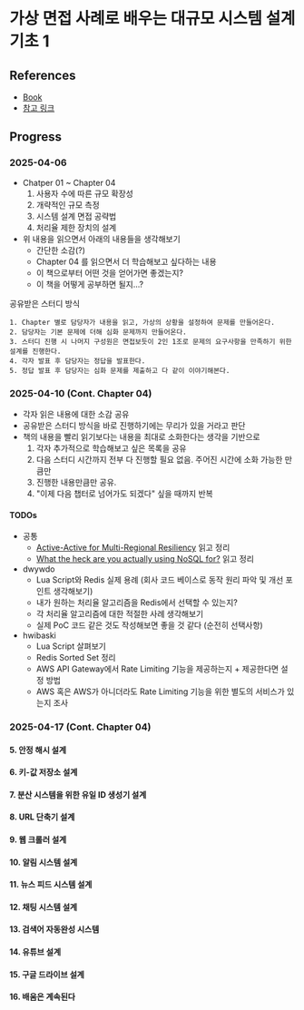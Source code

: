 # 가상 면접 사례로 배우는 대규모 시스템 설계 기초 1
## References
- [Book](https://product.kyobobook.co.kr/detail/S000001033116)
- [참고 링크](https://github.com/alex-xu-system/bytebytego/blob/main/system_design_links.md)

## Progress
### 2025-04-06
- Chatper 01 ~ Chapter 04
  1. 사용자 수에 따른 규모 확장성
  2. 개략적인 규모 측정
  3. 시스템 설계 면접 공략법
  4. 처리율 제한 장치의 설계
- 위 내용을 읽으면서 아래의 내용들을 생각해보기
  - 간단한 소감(?)
  - Chapter 04 를 읽으면서 더 학습해보고 싶다하는 내용
  - 이 책으로부터 어떤 것을 얻어가면 좋겠는지?
  - 이 책을 어떻게 공부하면 될지...?

공유받은 스터디 방식
```
1. Chapter 별로 담당자가 내용을 읽고, 가상의 상황을 설정하여 문제를 만들어온다.
2. 담당자는 기본 문제에 더해 심화 문제까지 만들어온다.
3. 스터디 진행 시 나머지 구성원은 면접보듯이 2인 1조로 문제의 요구사항을 만족하기 위한 설계를 진행한다.
4. 각자 발표 후 담당자는 정답을 발표한다.
5. 정답 발표 후 담당자는 심화 문제를 제출하고 다 같이 이야기해본다.
```

### 2025-04-10 (Cont. Chapter 04)
- 각자 읽은 내용에 대한 소감 공유
- 공유받은 스터디 방식을 바로 진행하기에는 무리가 있을 거라고 판단
- 책의 내용을 빨리 읽기보다는 내용을 최대로 소화한다는 생각을 기반으로
  1. 각자 추가적으로 학습해보고 싶은 목록을 공유
  2. 다음 스터디 시간까지 전부 다 진행할 필요 없음. 주어진 시간에 소화 가능한 만큼만
  3. 진행한 내용만큼만 공유. 
  4. "이제 다음 챕터로 넘어가도 되겠다" 싶을 때까지 반복
 
#### TODOs
- 공통
  - [Active-Active for Multi-Regional Resiliency](https://netflixtechblog.com/active-active-for-multi-regional-resiliency-c47719f6685b) 읽고 정리
  - [What the heck are you actually using NoSQL for?](https://highscalability.com/what-the-heck-are-you-actually-using-nosql-for/) 읽고 정리
- dwywdo
  - Lua Script와 Redis 실제 용례 (회사 코드 베이스로 동작 원리 파악 및 개선 포인트 생각해보기)
  - 내가 원하는 처리율 알고리즘을 Redis에서 선택할 수 있는지?
  - 각 처리율 알고리즘에 대한 적절한 사례 생각해보기
  - 실제 PoC 코드 같은 것도 작성해보면 좋을 것 같다 (순전히 선택사항)
- hwibaski
  - Lua Script 살펴보기
  - Redis Sorted Set 정리
  - AWS API Gateway에서 Rate Limiting 기능을 제공하는지 + 제공한다면 설정 방법
  - AWS 혹은 AWS가 아니더라도 Rate Limiting 기능을 위한 별도의 서비스가 있는지 조사

### 2025-04-17 (Cont. Chapter 04)

#### 5. 안정 해시 설계

#### 6. 키-값 저장소 설계

#### 7. 분산 시스템을 위한 유일 ID 생성기 설계

#### 8. URL 단축기 설계

#### 9. 웹 크롤러 설계

#### 10. 알림 시스템 설계

#### 11. 뉴스 피드 시스템 설계

#### 12. 채팅 시스템 설계

#### 13. 검색어 자동완성 시스템

#### 14. 유튜브 설계

#### 15. 구글 드라이브 설계

#### 16. 배움은 계속된다

